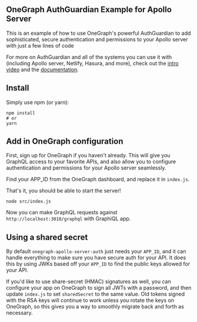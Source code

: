 ## OneGraph AuthGuardian Example for Apollo Server

This is an example of how to use OneGraph's powerful AuthGuardian to add
sophisticated, secure authentication and permissions to your Apollo server with
just a few lines of code

For more on AuthGuardian and all of the systems you can use it with (including
Apollo server, Netlify, Hasura, and more), check out the [intro video]() and the
[documentation]().

## Install

Simply use npm (or yarn):

```
npm install
# or
yarn
```

## Add in OneGraph configuration

First, sign up for OneGraph if you haven't already. This will give you GraphQL
access to your favorite APIs, and also allow you to configure authentication and
permissions for your Apollo server seamlessly.

Find your APP_ID from the OneGraph dashboard, and replace it in `index.js`.

That's it, you should be able to start the server!

```
node src/index.js
```

Now you can make GraphQL requests against `http://localhost:3010/graphql` with GraphiQL app.

## Using a shared secret

By default `onegraph-apollo-server-auth` just needs your `APP_ID`, and it can
handle everything to make sure you have secure auth for your API. It does this
by using JWKs based off your `APP_ID` to find the public keys allowed for your
API.

If you'd like to use share-secret (HMAC) signatures as well, you can configure
your app on OneGraph to sign all JWTs with a password, and then update
`index.js` to set `sharedSecret` to the same value. Old tokens signed with the
RSA keys will continue to work unless you rotate the keys on OneGraph, so this
gives you a way to smoothly migrate back and forth as necessary.
